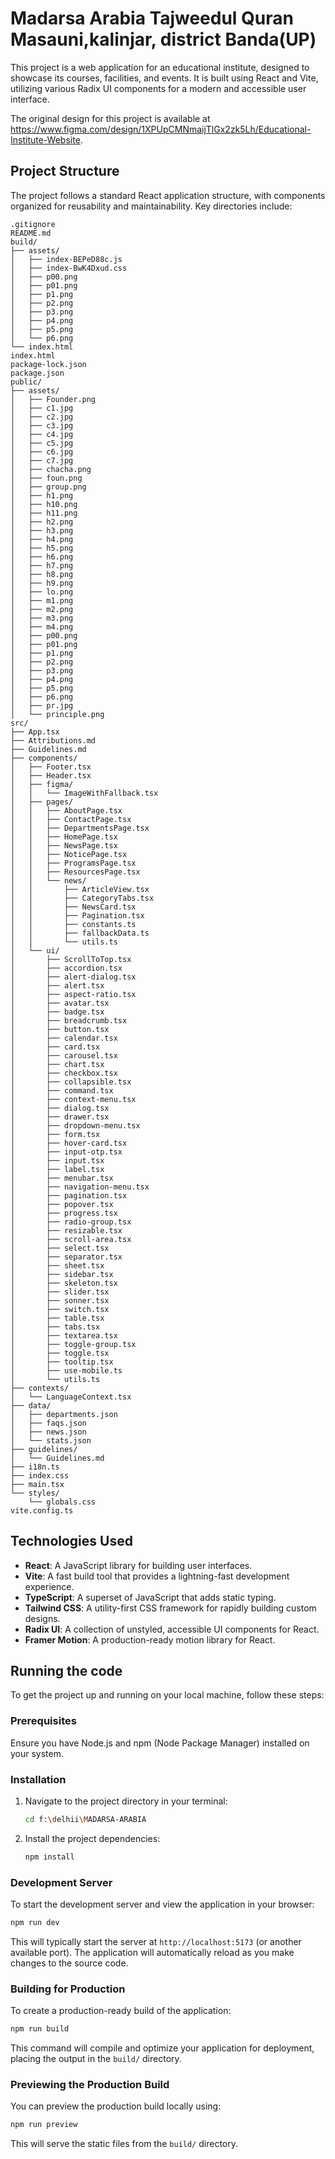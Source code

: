 
# Madarsa Arabia Tajweedul Quran Masauni,kalinjar, district Banda(UP) 

  This project is a web application for an educational institute, designed to showcase its courses, facilities, and events. It is built using React and Vite, utilizing various Radix UI components for a modern and accessible user interface.

  The original design for this project is available at https://www.figma.com/design/1XPUpCMNmaijTlGx2zk5Lh/Educational-Institute-Website.

  ## Project Structure

  The project follows a standard React application structure, with components organized for reusability and maintainability. Key directories include:

```
.gitignore
README.md
build/
├── assets/
│   ├── index-BEPeD88c.js
│   ├── index-BwK4Dxud.css
│   ├── p00.png
│   ├── p01.png
│   ├── p1.png
│   ├── p2.png
│   ├── p3.png
│   ├── p4.png
│   ├── p5.png
│   └── p6.png
└── index.html
index.html
package-lock.json
package.json
public/
├── assets/
│   ├── Founder.png
│   ├── c1.jpg
│   ├── c2.jpg
│   ├── c3.jpg
│   ├── c4.jpg
│   ├── c5.jpg
│   ├── c6.jpg
│   ├── c7.jpg
│   ├── chacha.png
│   ├── foun.png
│   ├── group.png
│   ├── h1.png
│   ├── h10.png
│   ├── h11.png
│   ├── h2.png
│   ├── h3.png
│   ├── h4.png
│   ├── h5.png
│   ├── h6.png
│   ├── h7.png
│   ├── h8.png
│   ├── h9.png
│   ├── lo.png
│   ├── m1.png
│   ├── m2.png
│   ├── m3.png
│   ├── m4.png
│   ├── p00.png
│   ├── p01.png
│   ├── p1.png
│   ├── p2.png
│   ├── p3.png
│   ├── p4.png
│   ├── p5.png
│   ├── p6.png
│   ├── pr.jpg
│   └── principle.png
src/
├── App.tsx
├── Attributions.md
├── Guidelines.md
├── components/
│   ├── Footer.tsx
│   ├── Header.tsx
│   ├── figma/
│   │   └── ImageWithFallback.tsx
│   ├── pages/
│   │   ├── AboutPage.tsx
│   │   ├── ContactPage.tsx
│   │   ├── DepartmentsPage.tsx
│   │   ├── HomePage.tsx
│   │   ├── NewsPage.tsx
│   │   ├── NoticePage.tsx
│   │   ├── ProgramsPage.tsx
│   │   ├── ResourcesPage.tsx
│   │   └── news/
│   │       ├── ArticleView.tsx
│   │       ├── CategoryTabs.tsx
│   │       ├── NewsCard.tsx
│   │       ├── Pagination.tsx
│   │       ├── constants.ts
│   │       ├── fallbackData.ts
│   │       └── utils.ts
│   └── ui/
│       ├── ScrollToTop.tsx
│       ├── accordion.tsx
│       ├── alert-dialog.tsx
│       ├── alert.tsx
│       ├── aspect-ratio.tsx
│       ├── avatar.tsx
│       ├── badge.tsx
│       ├── breadcrumb.tsx
│       ├── button.tsx
│       ├── calendar.tsx
│       ├── card.tsx
│       ├── carousel.tsx
│       ├── chart.tsx
│       ├── checkbox.tsx
│       ├── collapsible.tsx
│       ├── command.tsx
│       ├── context-menu.tsx
│       ├── dialog.tsx
│       ├── drawer.tsx
│       ├── dropdown-menu.tsx
│       ├── form.tsx
│       ├── hover-card.tsx
│       ├── input-otp.tsx
│       ├── input.tsx
│       ├── label.tsx
│       ├── menubar.tsx
│       ├── navigation-menu.tsx
│       ├── pagination.tsx
│       ├── popover.tsx
│       ├── progress.tsx
│       ├── radio-group.tsx
│       ├── resizable.tsx
│       ├── scroll-area.tsx
│       ├── select.tsx
│       ├── separator.tsx
│       ├── sheet.tsx
│       ├── sidebar.tsx
│       ├── skeleton.tsx
│       ├── slider.tsx
│       ├── sonner.tsx
│       ├── switch.tsx
│       ├── table.tsx
│       ├── tabs.tsx
│       ├── textarea.tsx
│       ├── toggle-group.tsx
│       ├── toggle.tsx
│       ├── tooltip.tsx
│       ├── use-mobile.ts
│       └── utils.ts
├── contexts/
│   └── LanguageContext.tsx
├── data/
│   ├── departments.json
│   ├── faqs.json
│   ├── news.json
│   └── stats.json
├── guidelines/
│   └── Guidelines.md
├── i18n.ts
├── index.css
├── main.tsx
└── styles/
    └── globals.css
vite.config.ts
```

  ## Technologies Used

  - **React**: A JavaScript library for building user interfaces.
  - **Vite**: A fast build tool that provides a lightning-fast development experience.
  - **TypeScript**: A superset of JavaScript that adds static typing.
  - **Tailwind CSS**: A utility-first CSS framework for rapidly building custom designs.
  - **Radix UI**: A collection of unstyled, accessible UI components for React.
  - **Framer Motion**: A production-ready motion library for React.

  ## Running the code

  To get the project up and running on your local machine, follow these steps:

  ### Prerequisites

  Ensure you have Node.js and npm (Node Package Manager) installed on your system.

  ### Installation

  1. Navigate to the project directory in your terminal:

     ```bash
     cd f:\delhii\MADARSA-ARABIA
     ```

  2. Install the project dependencies:

     ```bash
     npm install
     ```

  ### Development Server

  To start the development server and view the application in your browser:

  ```bash
  npm run dev
  ```

  This will typically start the server at `http://localhost:5173` (or another available port). The application will automatically reload as you make changes to the source code.

  ### Building for Production

  To create a production-ready build of the application:

  ```bash
  npm run build
  ```

  This command will compile and optimize your application for deployment, placing the output in the `build/` directory.

  ### Previewing the Production Build

  You can preview the production build locally using:

  ```bash
  npm run preview
  ```

  This will serve the static files from the `build/` directory.
  